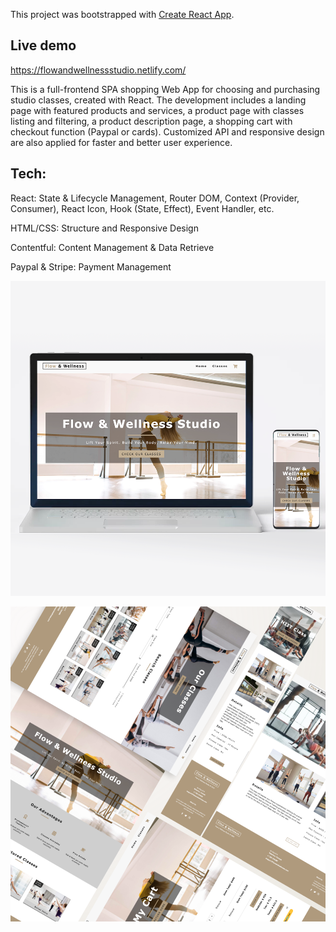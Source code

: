 This project was bootstrapped with [Create React App](https://github.com/facebook/create-react-app).

## Live demo

https://flowandwellnessstudio.netlify.com/

This is a full-frontend SPA shopping Web App for choosing and purchasing studio classes, created with React. The development includes a landing page with featured products and services, a product page with classes listing and filtering, a product description page, a shopping cart with checkout function (Paypal or cards). Customized API and responsive design are also applied for faster and better user experience.

## Tech:
React: State & Lifecycle Management, Router DOM, Context (Provider, Consumer), React Icon, Hook (State, Effect), Event Handler, etc.

HTML/CSS: Structure and Responsive Design

Contentful: Content Management & Data Retrieve

Paypal & Stripe: Payment Management

![](src/images/web_1.png)

![](src/images/flowBig.png)
